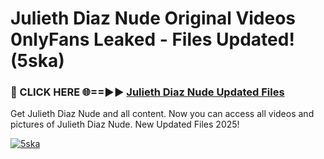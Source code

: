 # Julieth Diaz Nude Original Videos 0nlyFans Leaked - Files Updated! (5ska)

<h3>🔴 CLICK HERE 🌐==►► <a href="https://tinyurl.com/5h6xmrr3" rel="nofollow">Julieth Diaz Nude Updated Files</a></h3>

Get Julieth Diaz Nude and all content. Now you can access all videos and pictures of Julieth Diaz Nude. New Updated Files 2025!

[![5ska](https://i.imgur.com/KVD873Z.gif)](https://tinyurl.com/5h6xmrr3)
